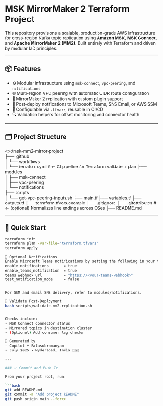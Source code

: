 # MSK MirrorMaker 2 Terraform Project

This repository provisions a scalable, production-grade AWS infrastructure for cross-region Kafka topic replication using **Amazon MSK**, **MSK Connect**, and **Apache MirrorMaker 2 (MM2)**. Built entirely with Terraform and driven by modular IaC principles.

---

## 📦 Features

- ⚙️ Modular infrastructure using `msk-connect`, `vpc-peering`, and `notifications`
- 🌐 Multi-region VPC peering with automatic CIDR route configuration
- 🔁 MirrorMaker 2 replication with custom plugin support
- 🚨 Post-deploy notifications to Microsoft Teams, SNS Email, or AWS SSM
- 📜 Configurable via `.tfvars`, reusable in CI/CD
- 🔍 Validation helpers for offset monitoring and connector health

---

## 🗂️ Project Structure
<<root>>:\msk-mm2-mirror-project\
├── .github\
│   └── workflows\
│       └── terraform.yml         # ← CI pipeline for Terraform validate + plan
├── modules\
│   ├── msk-connect\
│   ├── vpc-peering\
│   └── notifications\
├── scripts\
│   └── get-vpc-peering-inputs.sh
├── main.tf
├── variables.tf
├── outputs.tf
├── terraform.tfvars.example
├── .gitignore
├── .gitattributes               # ← (optional) Normalizes line endings across OSes
├── README.md


---

## 🚀 Quick Start

```bash
terraform init
terraform plan -var-file="terraform.tfvars"
terraform apply

🔔 Optional Notifications
Enable Microsoft Teams notifications by setting the following in your terraform.tfvars:
enable_notifications       = true
enable_teams_notification  = true
teams_webhook_url          = "https://<your-teams-webhook>"
test_notification_mode     = false


For SSM and email SNS delivery, refer to modules/notifications.

🧪 Validate Post-Deployment
bash scripts/validate-mm2-replication.sh


Checks include:
- MSK Connect connector status
- Mirrored topics in destination cluster
- (Optional) Add consumer lag checks

📄 Generated by
- Copilot + Balasubramanyam
- July 2025 · Hyderabad, India 🇮🇳

---

### ✅ Commit and Push It

From your project root, run:

```bash
git add README.md
git commit -m "Add project README"
git push origin main --force

